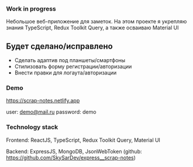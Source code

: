 ### **Work in progress**

Небольшое веб-приложение для заметок.
На этом проекте я укрепляю знания TypeScript, Redux Toolkit Query, а также осваиваю Material UI

## **Будет сделано/исправлено**

- Сделать адаптив под планшеты/смартфоны
- Стилизовать форму регистрации/авторизации
- Внести правки для логаута/авторизации

### **Demo**
https://scrap-notes.netlify.app

user: demo@mail.ru password: demo

### **Technology stack**
Frontend: 
ReactJS, TypeScript, Redux Toolkit Query, Material UI

Backend:
ExpressJS, MongoDB, JsonWebToken (github: https://github.com/SkySarDev/express__scrap-notes)
